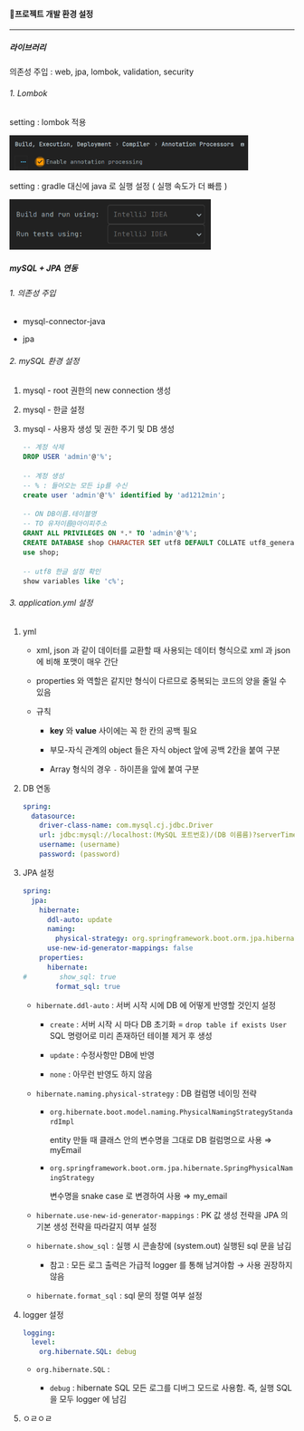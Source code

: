 #### 🧩프로젝트 개발 환경 설정

---

##### 라이브러리

의존성 주입 :  web, jpa, lombok, validation, security

###### 1. Lombok

setting : lombok 적용

<img title="" src="assets/95bbae0c2d7e22f3fa5f16a6c2fd3ca24204501c.png" alt="" width="422">

setting : gradle 대신에 java 로 실행 설정 ( 실행 속도가 더 빠름 )

<img src="assets/6fd323a0869582641ba2b30d179e24df21731ae5.png" title="" alt="" width="356">

##### mySQL + JPA 연동

###### 1. 의존성 주입

- mysql-connector-java

- jpa

###### 2. mySQL 환경 설정

1. mysql - root 권한의 new connection 생성

2. mysql - 한글 설정

3. mysql - 사용자 생성 및 권한 주기 및 DB 생성
   
   ```sql
   -- 계정 삭제
   DROP USER 'admin'@'%';
   
   -- 계정 생성
   -- % : 들어오는 모든 ip를 수신
   create user 'admin'@'%' identified by 'ad1212min';
   
   -- ON DB이름.테이블명
   -- TO 유저이름@아이피주소
   GRANT ALL PRIVILEGES ON *.* TO 'admin'@'%';
   CREATE DATABASE shop CHARACTER SET utf8 DEFAULT COLLATE utf8_general_ci;
   use shop;
   
   -- utf8 한글 설정 확인
   show variables like 'c%';
   ```

###### 3. application.yml 설정

1. yml
   
   - xml, json 과 같이 데이터를 교환할 때 사용되는 데이터 형식으로 xml 과 json 에 비해 포맷이 매우 간단
   
   - properties 와 역할은 같지만 형식이 다르므로 중복되는 코드의 양을 줄일 수 있음
   
   - 규칙
     
     - **key** 와 **value** 사이에는 꼭 한 칸의 공백 필요
     
     - 부모-자식 관계의 object 들은 자식 object 앞에 공백 2칸을 붙여 구분
     
     - Array 형식의 경우 `-` 하이픈을 앞에 붙여 구분

2. DB 연동
   
   ```yml
   spring:
     datasource:
       driver-class-name: com.mysql.cj.jdbc.Driver
       url: jdbc:mysql://localhost:(MySQL 포트번호)/(DB 이름름)?serverTimezone=Asia/Seoul
       username: (username)
       password: (password)
   ```

3. JPA 설정
   
   ```yml
   spring:
     jpa:
       hibernate:
         ddl-auto: update
         naming:
           physical-strategy: org.springframework.boot.orm.jpa.hibernate.SpringPhysicalNamingStrategy
         use-new-id-generator-mappings: false
       properties:
         hibernate:
   #        show_sql: true
           format_sql: true
   ```
   
   - `hibernate.ddl-auto` : 서버 시작 시에 DB 에 어떻게 반영할 것인지 설정
     
     - `create` : 서버 시작 시 마다 DB 초기화 = `drop table if exists User` SQL 명령어로 미리 존재하던 테이블 제거 후 생성
     
     - `update` : 수정사항만 DB에 반영 
     
     - `none` : 아무런 반영도 하지 않음
   
   - `hibernate.naming.physical-strategy` : DB 컬럼명 네이밍 전략
     
     - `org.hibernate.boot.model.naming.PhysicalNamingStrategyStandardImpl`
       
       entity 만들 때 클래스 안의 변수명을 그대로 DB 컬럼명으로 사용 ⇒ myEmail
     
     - `org.springframework.boot.orm.jpa.hibernate.SpringPhysicalNamingStrategy`
       
       변수명을 snake case 로 변경하여 사용 ⇒ my_email
   
   - `hibernate.use-new-id-generator-mappings` : PK 값 생성 전략을 JPA 의 기본 생성 전략을 따라갈지 여부 설정
   
   - `hibernate.show_sql` : 실행 시 콘솔창에 (system.out) 실행된 sql 문을 남김
     
     - 참고 : 모든 로그 출력은 가급적 logger 를 통해 남겨야함 → 사용 권장하지 않음
   
   - `hibernate.format_sql` : sql 문의 정렬 여부 설정

4. logger 설정
   
   ```yml
   logging:
     level:
       org.hibernate.SQL: debug
   ```
   
   - `org.hibernate.SQL` : 
     
     - `debug` : hibernate SQL 모든 로그를 디버그 모드로 사용함. 즉, 실행 SQL 을 모두 logger 에 남김

5. ㅇㄹㅇㄹ
